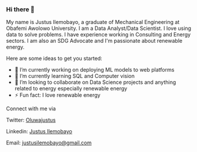 ### Hi there 👋

My name is Justus Ilemobayo, a graduate of Mechanical Engineering at Obafemi Awolowo University. I am a Data Analyst/Data Scientist. I love using data to solve problems. I have experience working in Consulting and Energy sectors. I am also an SDG Advocate and I'm passionate about renewable energy.

Here are some ideas to get you started:

- 🔭 I’m currently working on deploying ML models to web platforms
- 🌱 I’m currently learning SQL and Computer vision
- 👯 I’m looking to collaborate on Data Science projects and anything related to energy especially renewable energy
- ⚡ Fun fact: I love renewable energy


Connect with me via

Twitter: [Oluwajustus](https://twitter.com/JustusIlemobayo)

Linkedin: [Justus Ilemobayo](https://www.linkedin.com/in/justusilemobayo/)

Email: justusilemobayo@gmail.com



<!--
**elishatofunmi/elishatofunmi** is a ✨ _special_ ✨ repository because its `README.md` (this file) appears on your GitHub profile.



Here are some ideas to get you started:

- 🔭 I’m currently working on ...
- 🌱 I’m currently learning ...
- 👯 I’m looking to collaborate on ...
- 🤔 I’m looking for help with ...
- 💬 Ask me about ...
- 📫 How to reach me: ...
- 😄 Pronouns: ...
- ⚡ Fun fact: ...
-->
